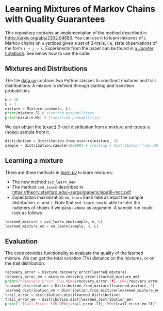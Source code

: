 # Learning Mixtures of Markov Chains with Quality Guarantees

This repository contains an implementation of the method described in https://arxiv.org/abs/2302.04680. You can use it to learn mixtures of `L` Markov chains on `n` vertices given a set of 3-trails, i.e. state observations of the form `i ⟶ j ⟶ k`.
Experiments from the paper can be found in [a Jupyter notebook](experiments.ipynb).
See below how to use the code.

## Mixtures and Distributions

The file [data.py](data.py) contains two Python classes to construct mixtures and trail distributions.  A mixture is defined through starting and transition probabilities. 
```python
n = 10
L = 3
mixture = Mixture.random(n, L)
print(mixture.S) # starting probabilities
print(mixutre.Ms) # transition probabilities
```
We can obtain the (exact) 3-trail distribution from a mixture and create a (noisy) sample from it.
```python
distribution = Distribution.from_mixture(mixture, 3)
sample = distribution.sample(100000) # creating a distribution from 100000 sample trails
```

## Learning a mixture

There are three methods in [learn.py](learn.py) to learn mixtures:
* The new method `svd_learn_new`
* The method `svd_learn` described in https://theory.stanford.edu/~sergei/papers/nips16-mcc.pdf
* Expectation maximization `em_learn`
Each take as input the sample distribution, `n`, and `L`. Note that `svd_learn_new` is able to infer the nubmers of chains if we pass `L=None` as argument. A sample run could look as follows
```python
learned_mixture = svd_learn_new(sample, n, L)
learned_mixture_em = em_learn(sample, n, L)
```

## Evaluation

The code provides functionality to evaluate the quality of the learned mixture. We can get the total variation (TV) distance on the mixtures, or on the trail distribution:
```python
recovery_error = mixture.recovery_error(learned_mixture)
recovery_error_em = mixture.recovery_error(learned_mixture_em)
print(f"Recovery Error: SVD_NEW={recovery_error.5f}, EM={recovery_error_em.5f}")
learned_distribution = Distribution.from_mixture(learened_mixture, 3)
learned_distribution_em = Distribution.from_mixture(learened_mixture_em, 3)
trail_error = distribution.dist(learned_distribution)
trail_error_em = distribution.dist(learned_distribution_em)
print(f"Trail Error: SVD_NEW={trail_error.5f}, EM={trail_error_em.5f}")
```

